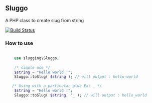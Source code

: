 ## Sluggo

A PHP class to create slug from string

[![Build Status](https://travis-ci.org/Cocksipus/sluggo.svg?branch=master)](https://travis-ci.org/Cocksipus/sluggo)

### How to use

```php
    
    use slugging\Sluggo;
    
    /* simple use */    
    $string = "Hello world !";
    Sluggo::toSlug( $string ); // will output : hello-world

   /* Using with a particular glue Ex: _ */   
    $string = "Hello world !";
    Sluggo::toSlug( $string, '_'); // will output : hello_world
```
